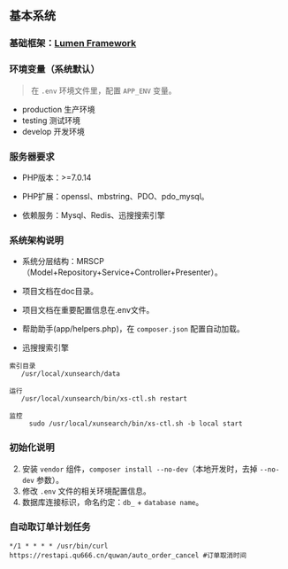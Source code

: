 ##  基本系统

### 基础框架：[Lumen Framework](https://lumen.laravel.com/docs/5.3)

### 环境变量（系统默认）

> 在 `.env` 环境文件里，配置 `APP_ENV` 变量。

* production 生产环境
* testing    测试环境
* develop    开发环境

### 服务器要求

* PHP版本：>=7.0.14

* PHP扩展：openssl、mbstring、PDO、pdo_mysql。

* 依赖服务：Mysql、Redis、迅搜搜索引擎

### 系统架构说明

* 系统分层结构：MRSCP（Model+Repository+Service+Controller+Presenter）。

* 项目文档在doc目录。

* 项目文档在重要配置信息在.env文件。

* 帮助助手(app/helpers.php)，在 `composer.json` 配置自动加载。

* 迅搜搜索引擎
```$xslt
索引目录
   /usr/local/xunsearch/data

运行
   /usr/local/xunsearch/bin/xs-ctl.sh restart

监控
     sudo /usr/local/xunsearch/bin/xs-ctl.sh -b local start
```

### 初始化说明
2. 安装 `vendor` 组件，`composer install --no-dev`（本地开发时，去掉 `--no-dev` 参数）。
3. 修改 `.env` 文件的相关环境配置信息。
5. 数据库连接标识，命名约定：`db_` + `database name`。


### 自动取订单计划任务
` */1 * * * * /usr/bin/curl https://restapi.qu666.cn/quwan/auto_order_cancel #订单取消时间 `
